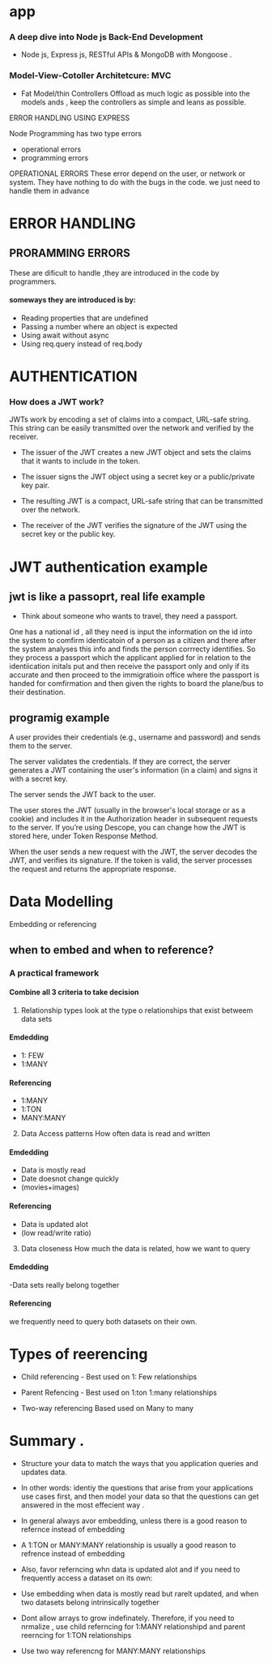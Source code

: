 # app

### A deep dive into Node js Back-End Development

- Node js, Express js, RESTful APIs & MongoDB with Mongoose .

### Model-View-Cotoller Architetcure: MVC

- Fat Model/thin Controllers
  Offload as much logic as possible into the models ands , keep the controllers as simple and leans as possible.

ERROR HANDLING USING EXPRESS

Node Programming has two type errors

- operational errors
- programming errors

OPERATIONAL ERRORS
These error depend on the user, or network or system. They have nothing to do with the bugs in the code.
we just need to handle them in advance

# ERROR HANDLING

## PRORAMMING ERRORS

These are dificult to handle ,they are introduced in the code by programmers.

#### someways they are introduced is by:

- Reading properties that are undefined
- Passing a number where an object is expected
- Using await without async
- Using req.query instead of req.body

# AUTHENTICATION

### How does a JWT work?

JWTs work by encoding a set of claims into a compact, URL-safe string. This string can be easily transmitted over the network and verified by the receiver.

- The issuer of the JWT creates a new JWT object and sets the claims that it wants to include in the token.

- The issuer signs the JWT object using a secret key or a public/private key pair.

- The resulting JWT is a compact, URL-safe string that can be transmitted over the network.

- The receiver of the JWT verifies the signature of the JWT using the secret key or the public key.

# JWT authentication example

## jwt is like a passoprt, real life example

- Think about someone who wants to travel, they need a passport.

One has a national id , all they need is input the information on the id into the system to comfirm identicatoin of a person as a citizen and there after the system analyses this info and finds the person corrrecty identifies. So they process a passport which the applicant applied for in relation to the identiication initals put and then receive the passport only and only if its accurate and then proceed to the immigratioin office where the passport is handed for comfirmation and then given the rights to board the plane/bus to their destination.

## programig example

A user provides their credentials (e.g., username and password) and sends them to the server.

The server validates the credentials. If they are correct, the server generates a JWT containing the user's information (in a claim) and signs it with a secret key.

The server sends the JWT back to the user.

The user stores the JWT (usually in the browser's local storage or as a cookie) and includes it in the Authorization header in subsequent requests to the server. If you’re using Descope, you can change how the JWT is stored here, under Token Response Method.

When the user sends a new request with the JWT, the server decodes the JWT, and verifies its signature. If the token is valid, the server processes the request and returns the appropriate response.

# Data Modelling

Embedding or referencing

## when to embed and when to reference?

### A practical framework

#### Combine all 3 criteria to take decision

1. Relationship types
   look at the type o relationships that exist betweem data sets

#### Emdedding

- 1: FEW
- 1:MANY

#### Referencing

- 1:MANY
- 1:TON
- MANY:MANY

2. Data Access patterns
   How often data is read and written

#### Emdedding

- Data is mostly read
- Date doesnot change quickly
- (movies+images)

#### Referencing

- Data is updated alot
- (low read/write ratio)

3. Data closeness
   How much the data is related, how we want to query

#### Emdedding

-Data sets really belong together

#### Referencing

we frequently need to query both datasets on their own.

# Types of reerencing

- Child referencing -
  Best used on
  1: Few relationships

- Parent Refencing -
  Best used on
  1:ton
  1:many relationships

- Two-way referencing
  Based used on
  Many to many

# Summary .

- Structure your data to match the ways that you application queries and updates data.

- In other words: identiy the questions that arise from your applications use cases first, and then model your data so that the questions can get answered in the most effecient way .

- In general always avor embedding, unless there is a good reason to refernce instead of embedding

- A 1:TON or MANY:MANY relationship is usually a good reason to refrence instead of embedding

- Also, favor referncing whn data is updated alot and if you need to frequently access a dataset on its own:

- Use embedding when data is mostly read but rarelt updated, and when two datasets belong intrinsically together

- Dont allow arrays to grow indefinately. Therefore, if you need to nrmalize , use child referncing for 1:MANY relationshipd and parent reerncing for 1:TON relationships

- Use two way referencng for MANY:MANY relationships
